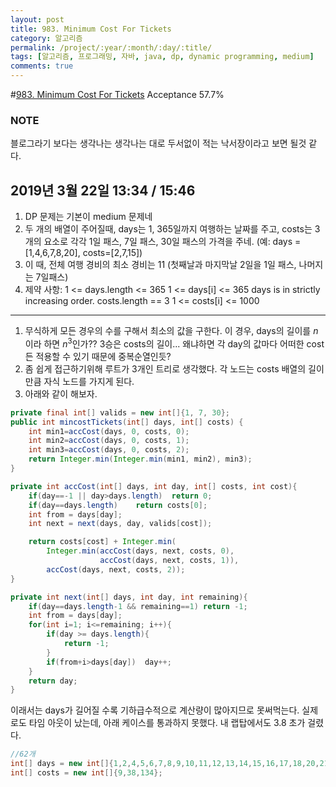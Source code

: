 ```yaml
---
layout: post
title: 983. Minimum Cost For Tickets
category: 알고리즘
permalink: /project/:year/:month/:day/:title/
tags: [알고리즘, 프로그래밍, 자바, java, dp, dynamic programming, medium]
comments: true
---
```

#[983. Minimum Cost For Tickets](https://leetcode.com/problems/minimum-cost-for-tickets/)
Acceptance 57.7%

### NOTE
블로그라기 보다는 생각나는 생각나는 대로 두서없이 적는 낙서장이라고 보면 될것 같다.

## 2019년 3월 22일 13:34 / 15:46
1. DP 문제는 기본이 medium 문제네
2. 두 개의 배열이 주어질때, days는 1, 365일까지 여행하는 날짜를 주고, costs는 3개의 요소로 각각 1일 패스, 7일 패스, 30일 패스의 가격을 주네.
  (예: days = [1,4,6,7,8,20], costs=[2,7,15])
3. 이 때, 전체 여행 경비의 최소 경비는 11 (첫째날과 마지막날 2일을 1일 패스, 나머지는 7일패스)
4. 제약 사항:
1 <= days.length <= 365
1 <= days[i] <= 365
days is in strictly increasing order.
costs.length == 3
1 <= costs[i] <= 1000

---
1. 무식하게 모든 경우의 수를 구해서 최소의 값을 구한다.
  이 경우, days의 길이를 $n$이라 하면 $n^3$인가?? 3승은 costs의 길이... 왜냐하면 각 day의 값마다 어떠한 cost든 적용할 수 있기 때문에 중복순열인듯?
2. 좀 쉽게 접근하기위해 루트가 3개인 트리로 생각했다. 각 노드는 costs 배열의 길이만큼 자식 노드를 가지게 된다.
3. 아래와 같이 해보자.
```java
private final int[] valids = new int[]{1, 7, 30};
public int mincostTickets(int[] days, int[] costs) {
    int min1=accCost(days, 0, costs, 0);
    int min2=accCost(days, 0, costs, 1);
    int min3=accCost(days, 0, costs, 2);
    return Integer.min(Integer.min(min1, min2), min3);
}

private int accCost(int[] days, int day, int[] costs, int cost){
    if(day==-1 || day>days.length)  return 0;
    if(day==days.length)    return costs[0];
    int from = days[day];
    int next = next(days, day, valids[cost]);

    return costs[cost] + Integer.min(
        Integer.min(accCost(days, next, costs, 0),
                    accCost(days, next, costs, 1)),
        accCost(days, next, costs, 2));
}

private int next(int[] days, int day, int remaining){
    if(day==days.length-1 && remaining==1) return -1;
    int from = days[day];
    for(int i=1; i<=remaining; i++){
        if(day >= days.length){
            return -1;
        }
        if(from+i>days[day])  day++;
    }
    return day;
}
```
이래서는 days가 길어질 수록 기하급수적으로 계산량이 많아지므로 못써먹는다.
실제로도 타임 아웃이 났는데, 아래 케이스를 통과하지 못했다.
내 랩탑에서도 3.8 초가 걸렸다.
```Java
//62개
int[] days = new int[]{1,2,4,5,6,7,8,9,10,11,12,13,14,15,16,17,18,20,21,24,25,27,28,29,30,31,34,37,38,39,41,43,44,45,47,48,49,54,57,60,62,63,66,69,70,72,74,76,78,80,81,82,83,84,85,88,89,91,93,94,97,99};
int[] costs = new int[]{9,38,134};
```
